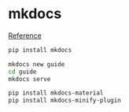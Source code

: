 # mkdocs

[Reference](https://github.com/squidfunk/mkdocs-material)



```bash
pip install mkdocs

mkdocs new guide
cd guide
mkdocs serve

pip install mkdocs-material
pip install mkdocs-minify-plugin 
```

